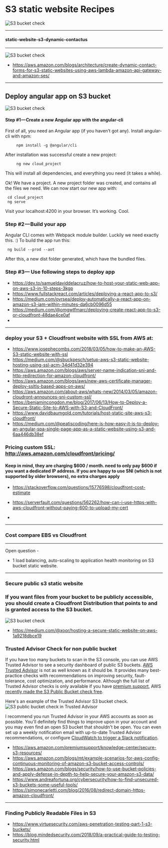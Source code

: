 
# S3 static website Recipes

![S3  bucket check ](https://support.skysync.com/hc/en-us/article_attachments/115002088766/amazon.png)

--------------------------------------------------------------------


#### static-website-s3-dynamic-contactus
--------------------------------------------------------------------

![S3  bucket check ](https://d2908q01vomqb2.cloudfront.net/fc074d501302eb2b93e2554793fcaf50b3bf7291/2018/06/19/contact-arch-1.png
)


- https://aws.amazon.com/blogs/architecture/create-dynamic-contact-forms-for-s3-static-websites-using-aws-lambda-amazon-api-gateway-and-amazon-ses/


--------------------------------------------------------------------

## Deploy angular app on S3 bucket


![S3  bucket check ](https://d1.awsstatic.com/Projects/v1/AWS_StaticWebsiteHosting_Architecture_4b.da7f28eb4f76da574c98a8b2898af8f5d3150e48.png)




#### Step #1 — Create a new Angular app with the angular-cli
First of all, you need an Angular app (if you haven’t got any).
Install angular-cli with npm:

         npm install -g @angular/cli
      
After installation was successful create a new project:

         ng new cloud_project
         
This will install all dependencies, and everything you need (it takes a while).

Ok! We have a project. A new project folder was created, and contains all the files we need. We can now start our new app with:

     cd cloud_project
     ng serve

Visit your localhost:4200 in your browser. It’s working. Cool.

### Step #2 — Build your app
Angular CLI comes with Webpack module builder. Luckily we need exactly this. :) To build the app run this:

     ng build --prod --aot

After this, a new dist folder generated, which have the bundled files.

### Step #3— Use following steps to deploy app 

- https://dev.to/samueldaviddelacruz/how-to-host-your-static-web-app-on-aws-s3-in-10-steps-3kgp
- https://www.fullstackreact.com/articles/deploying-a-react-app-to-s3/
- https://medium.com/ovrsea/deploy-automatically-a-react-app-on-amazon-s3-iam-within-minutes-da6cb0096d55
- https://medium.com/@omgwtfmarc/deploying-create-react-app-to-s3-or-cloudfront-48dae4ce0af
- 
-------------------------------------------------------------------------------------------
### deploy your S3 + Cloudfront website with SSL from AWS at: 

- https://www.josephecombs.com/2018/03/05/how-to-make-an-AWS-S3-static-website-with-ssl
- https://medium.com/@sbuckpesch/setup-aws-s3-static-website-hosting-using-ssl-acm-34d41d32e394
- https://aws.amazon.com/blogs/aws/server-name-indication-sni-and-http-redirection-for-amazon-cloudfront/
- https://aws.amazon.com/blogs/aws/new-aws-certificate-manager-deploy-ssltls-based-apps-on-aws/
- https://aws.amazon.com/about-aws/whats-new/2014/03/05/amazon-cloudront-announces-sni-custom-ssl/
- https://benjamincongdon.me/blog/2017/06/13/How-to-Deploy-a-Secure-Static-Site-to-AWS-with-S3-and-CloudFront/
- https://www.davidbaumgold.com/tutorials/host-static-site-aws-s3-cloudfront/
- https://medium.com/@peatiscoding/here-is-how-easy-it-is-to-deploy-an-angular-spa-single-page-app-as-a-static-website-using-s3-and-6aa446db38ef

### Pricing custom SSL: http://aws.amazon.com/cloudfront/pricing/
#### Keep in mind, they are charging $600 / month. need to only pay $600 if you want a dedicated IP address. If you are happy to use SNI (which is not supported by older browsers), no extra charges apply 
- https://stackoverflow.com/questions/15776598/cloudfront-cost-estimate
- https://serverfault.com/questions/562262/how-can-i-use-https-with-aws-cloudfront-without-paying-600-to-upload-my-cert


- 

------------------------------------------------------------------------------------------
### Cost compare EBS vs Cloudfront 

------------------------------------------------------------------------------------------
Open question - 
* 1 load balancing, auto-scaling to application health monitoring on S3 bucket static website.
------------------------------------------------------------------------------------------
### Secure public s3 static website 

### If you want files from your bucket to be publicly accessible, you should create a Cloudfront Distribution that points to and is granted access to the S3 bucket.

![S3  bucket check ](https://cdn-images-1.medium.com/max/1000/1*KcmBYiCUhgPxvUlp_KVleQ.jpeg)

- https://medium.com/@xoor/hosting-a-secure-static-website-on-aws-1a9218dbce19



### Trusted Advisor Check for non public bucket

If you have too many buckets to scan in the S3 console, you can use AWS Trusted Advisor to see a security dashboard of public S3 buckets. [AWS Trusted Advisor](https://aws.amazon.com/premiumsupport/faqs/#Trusted_Advisor) is not as well known as it should be. It provides many best-practice checks with recommendations on improving security, fault-tolerance, cost optimization, and performance. Although the full list of Trusted Advisor checks is only available if you have [premium support](https://aws.amazon.com/premiumsupport/trustedadvisor/), AWS [recently made the S3 Public Bucket check free](https://aws.amazon.com/about-aws/whats-new/2018/02/aws-trusted-advisors-s3-bucket-permissions-check-is-now-free/).

Here's an example of the Trusted Advisor S3 bucket check.
![S3 public bucket check in Trusted Advisor](./img/trusted-advisor-s3.png)

I recommend you run Trusted Advisor in your AWS accounts as soon as possible. You'll definitely find things to improve upon in your account and you may even find an open S3 bucket that shouldn't be open. You can even set up a weekly notification email with up-to-date Trusted Advisor recommendations, or configure [CloudWatch to trigger a Slack notification](https://docs.aws.amazon.com/awssupport/latest/user/cloudwatch-events-ta.html).

- https://aws.amazon.com/premiumsupport/knowledge-center/secure-s3-resources/
- https://aws.amazon.com/blogs/mt/example-scenarios-for-aws-config-continuous-monitoring-of-amazon-s3-bucket-access-controls/
- https://aws.amazon.com/blogs/security/how-to-use-bucket-policies-and-apply-defense-in-depth-to-help-secure-your-amazon-s3-data/
- https://www.andreafortuna.org/cybersecurity/how-to-find-unsecured-s3-buckets-some-useful-tools/
- https://simonecarletti.com/blog/2016/08/redirect-domain-https-amazon-cloudfront/
------------------------------------------------
### Finding Publicly Readable Files in S3
- https://www.virtuesecurity.com/aws-penetration-testing-part-1-s3-buckets/
- https://blog.mindedsecurity.com/2018/09/a-practical-guide-to-testing-security.html


